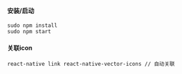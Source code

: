 #### 安装/启动
```
sudo npm install
sudo npm start
```
#### 关联icon
```
react-native link react-native-vector-icons // 自动关联
```
